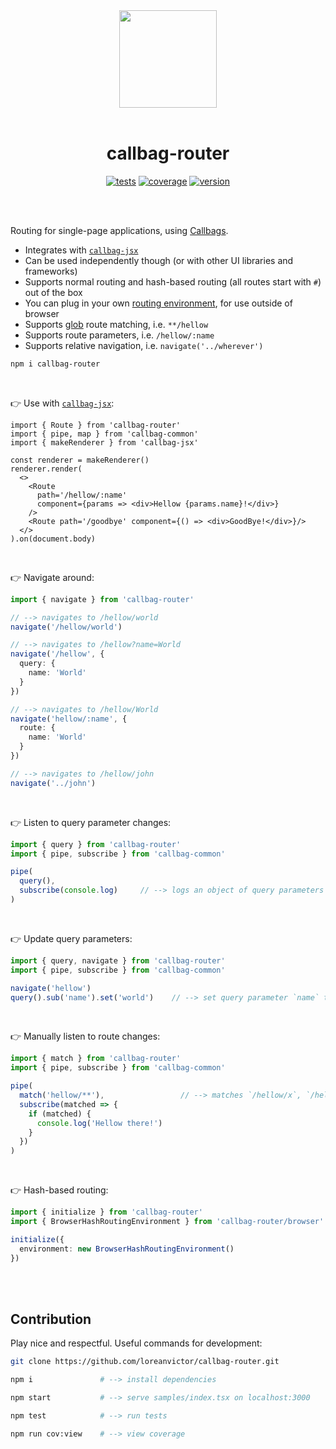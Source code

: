 <div align="center">

<img src="https://raw.githubusercontent.com/loreanvictor/callbag-common/main/callbag.svg" width="156"/>
<br><br>

# callbag-router

[![tests](https://img.shields.io/github/workflow/status/loreanvictor/callbag-router/Test%20and%20Report%20Coverage?label=tests&logo=mocha&logoColor=green&style=flat-square)](https://github.com/loreanvictor/callbag-router/actions?query=workflow%3A%22Test+and+Report+Coverage%22)
[![coverage](https://img.shields.io/codecov/c/github/loreanvictor/callbag-router?logo=codecov&style=flat-square)](https://codecov.io/gh/loreanvictor/callbag-router)
[![version](https://img.shields.io/npm/v/callbag-router?logo=npm&style=flat-square)](https://www.npmjs.com/package/callbag-router)

</div>

<br/><br/>

Routing for single-page applications, using [Callbags](https://github.com/callbag/callbag).
- Integrates with [`callbag-jsx`](https://loreanvictor.github.io/callbag-jsx/)
- Can be used independently though (or with other UI libraries and frameworks)
- Supports normal routing and hash-based routing (all routes start with `#`) out of the box
- You can plug in your own [routing environment](https://github.com/loreanvictor/callbag-router/blob/main/src/env.ts), for use outside of browser
- Supports [glob](https://en.wikipedia.org/wiki/Glob_(programming)) route matching, i.e. `**/hellow`
- Supports route parameters, i.e. `/hellow/:name`
- Supports relative navigation, i.e. `navigate('../wherever')`

```bash
npm i callbag-router
```

<br>

👉 Use with [`callbag-jsx`](https://loreanvictor.github.io/callbag-jsx/):
```tsx
import { Route } from 'callbag-router'
import { pipe, map } from 'callbag-common'
import { makeRenderer } from 'callbag-jsx'

const renderer = makeRenderer()
renderer.render(
  <>
    <Route
      path='/hellow/:name'
      component={params => <div>Hellow {params.name}!</div>}
    />
    <Route path='/goodbye' component={() => <div>GoodBye!</div>}/>
  </>
).on(document.body)
```

<br>

👉 Navigate around:

```ts
import { navigate } from 'callbag-router'

// --> navigates to /hellow/world
navigate('/hellow/world')

// --> navigates to /hellow?name=World
navigate('/hellow', {
  query: {
    name: 'World'
  }
})

// --> navigates to /hellow/World
navigate('hellow/:name', {
  route: {
    name: 'World'
  }
})

// --> navigates to /hellow/john
navigate('../john')
```

<br>

👉 Listen to query parameter changes:

```ts
import { query } from 'callbag-router'
import { pipe, subscribe } from 'callbag-common'

pipe(
  query(),
  subscribe(console.log)     // --> logs an object of query parameters
)
```

<br>

👉 Update query parameters:

```ts
import { query, navigate } from 'callbag-router'
import { pipe, subscribe } from 'callbag-common'

navigate('hellow')
query().sub('name').set('world')    // --> set query parameter `name` to 'world'
```

<br>

👉 Manually listen to route changes:

```ts
import { match } from 'callbag-router'
import { pipe, subscribe } from 'callbag-common'

pipe(
  match('hellow/**'),                 // --> matches `/hellow/x`, `/hellow/x/y/z`, etc.
  subscribe(matched => {
    if (matched) {
      console.log('Hellow there!')
    }
  })
)
```

<br>

👉 Hash-based routing:

```ts
import { initialize } from 'callbag-router'
import { BrowserHashRoutingEnvironment } from 'callbag-router/browser'

initialize({
  environment: new BrowserHashRoutingEnvironment()
})
```

<br>

<br>

## Contribution

Play nice and respectful. Useful commands for development:

```bash
git clone https://github.com/loreanvictor/callbag-router.git
```
```bash
npm i               # --> install dependencies
```
```bash
npm start           # --> serve samples/index.tsx on localhost:3000
```
```bash
npm test            # --> run tests
```
```bash
npm run cov:view    # --> view coverage
```

<br><br>
